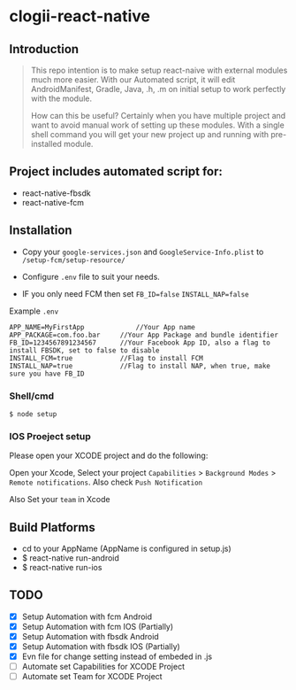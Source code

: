 # clogii-react-native
## Introduction

>This repo intention is to make setup react-naive with external modules much more easier. With our Automated script, it will edit AndroidManifest, Gradle, Java, .h, .m on initial setup to work perfectly with the module.
>
>How can this be useful?
Certainly when you have multiple project and want to avoid manual work of setting up these modules. With a single shell command you will get your new project up and running with pre-installed module.


## Project includes automated script for:
  - react-native-fbsdk
  - react-native-fcm
  
## Installation

- Copy your `google-services.json` and `GoogleService-Info.plist` to `/setup-fcm/setup-resource/`

- Configure `.env` file to suit your needs.
- IF you only need FCM then set `FB_ID=false` `INSTALL_NAP=false`

Example `.env`

```env
APP_NAME=MyFirstApp             //Your App name
APP_PACKAGE=com.foo.bar     //Your App Package and bundle identifier
FB_ID=1234567891234567      //Your Facebook App ID, also a flag to install FBSDK, set to false to disable
INSTALL_FCM=true            //Flag to install FCM
INSTALL_NAP=true            //Flag to install NAP, when true, make sure you have FB_ID 
```

### Shell/cmd
```shell
$ node setup
```

### IOS Proeject setup

Please open your XCODE project and do the following:

Open your Xcode, Select your project `Capabilities` > `Background Modes` > `Remote notifications`. Also check `Push Notification`

Also Set your `team` in Xcode

## Build Platforms

- cd to your AppName (AppName is configured in setup.js)
- $ react-native run-android
- $ react-native run-ios


## TODO
- [x] Setup Automation with fcm Android
- [x] Setup Automation with fcm IOS (Partially)
- [x] Setup Automation with fbsdk Android
- [x] Setup Automation with fbsdk IOS (Partially)
- [x] Evn file for change setting instead of embeded in .js
- [ ] Automate set Capabilities for XCODE Project 
- [ ] Automate set Team for XCODE Project 
